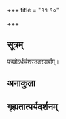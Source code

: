 +++
title = "११ १०"

+++
## सूत्रम्
पच्छोऽर्धर्चशस्ततस्सर्वाम्।
## अनाकुला

## गृह्यतात्पर्यदर्शनम्

